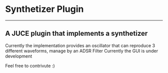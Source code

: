 # Synthetizer Plugin
---
A JUCE plugin that implements a synthetizer
---
Currently the implementation provides an oscillator that can reproduce 3 different waveforms, manage by an ADSR Filter
Currently the GUI is under development

Feel free to contrivute :)
